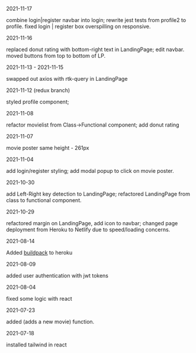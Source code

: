 2021-11-17

combine login|register navbar into login; rewrite jest tests from profile2 to profile. fixed login | register box overspilling on responsive.

2021-11-16

replaced donut rating with bottom-right text in LandingPage; edit navbar. moved buttons from top to bottom of LP.

2021-11-13 - 2021-11-15

swapped out axios with rtk-query in LandingPage

2021-11-12 (redux branch)

styled profile component; 

2021-11-08 

refactor movielist from Class->Functional component; add donut rating

2021-11-07

movie poster same height - 261px

2021-11-04

add login/register styling; add modal popup to click on movie poster.

2021-10-30

add Left-Right key detection to LandingPage; refactored LandingPage from class to functional component.

2021-10-29

refactored margin on LandingPage, add icon to navbar; changed page deployment from Heroku to Netlify due to speed/loading concerns. 

2021-08-14

Added [buildpack](https://github.com/mars/create-react-app-buildpack) to heroku

2021-08-09

added user authentication with jwt tokens

2021-08-04

fixed some logic with react

2021-07-23

added (adds a new movie) function. 

2021-07-18

installed tailwind in react